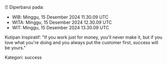 ⏰ Diperbarui pada:
- WIB: Minggu, 15 Desember 2024 11.30.09 UTC
- WITA: Minggu, 15 Desember 2024 12.30.09 UTC
- WIT: Minggu, 15 Desember 2024 13.30.09 UTC

Kutipan Inspiratif:
"If you work just for money, you'll never make it, but if you love what you're doing and you always put the customer first, success will be yours."


Kategori: success

